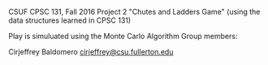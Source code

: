 CSUF CPSC 131, Fall 2016
Project 2
"Chutes and Ladders Game" (using the data structures learned in CPSC 131)

Play is simuluated using the Monte Carlo Algorithm
Group members:

Cirjeffrey Baldomero cirjeffrey@csu.fullerton.edu
